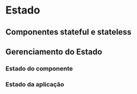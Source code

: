 # Estado

## Componentes stateful e stateless

## Gerenciamento do Estado

### Estado do componente

### Estado da aplicação
